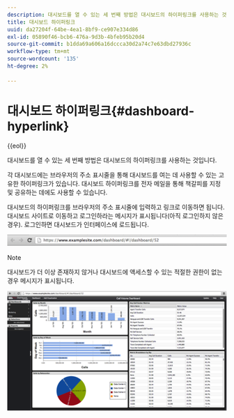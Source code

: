 ```yaml
---
description: 대시보드를 열 수 있는 세 번째 방법은 대시보드의 하이퍼링크를 사용하는 것입니다.
title: 대시보드 하이퍼링크
uuid: da27204f-64be-4ea1-8bf9-ce907e334d86
exl-id: 05890f46-bcb6-476a-9d3b-4bfeb95b20d4
source-git-commit: b1dda69a606a16dccca30d2a74c7e63dbd27936c
workflow-type: tm+mt
source-wordcount: '135'
ht-degree: 2%

---
```


# 대시보드 하이퍼링크{#dashboard-hyperlink}

{{eol}}

대시보드를 열 수 있는 세 번째 방법은 대시보드의 하이퍼링크를 사용하는 것입니다.

각 대시보드에는 브라우저의 주소 표시줄을 통해 대시보드를 여는 데 사용할 수 있는 고유한 하이퍼링크가 있습니다. 대시보드 하이퍼링크를 전자 메일을 통해 책갈피를 지정 및 공유하는 데에도 사용할 수 있습니다.

대시보드의 하이퍼링크를 브라우저의 주소 표시줄에 입력하고 링크로 이동하면 됩니다. 대시보드 사이트로 이동하고 로그인하라는 메시지가 표시됩니다(아직 로그인하지 않은 경우). 로그인하면 대시보드가 인터페이스에 로드됩니다.

![](assets/db_hyperlink.png)

>[!NOTE]
>
>대시보드가 더 이상 존재하지 않거나 대시보드에 액세스할 수 있는 적절한 권한이 없는 경우 메시지가 표시됩니다.

![](assets/db_hyperlink2.png)
